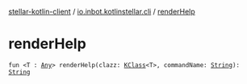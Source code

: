 [stellar-kotlin-client](../index.md) / [io.inbot.kotlinstellar.cli](index.md) / [renderHelp](./render-help.md)

# renderHelp

`fun <T : `[`Any`](https://kotlinlang.org/api/latest/jvm/stdlib/kotlin/-any/index.html)`> renderHelp(clazz: `[`KClass`](https://kotlinlang.org/api/latest/jvm/stdlib/kotlin.reflect/-k-class/index.html)`<T>, commandName: `[`String`](https://kotlinlang.org/api/latest/jvm/stdlib/kotlin/-string/index.html)`): `[`String`](https://kotlinlang.org/api/latest/jvm/stdlib/kotlin/-string/index.html)